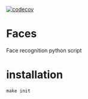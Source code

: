 [![codecov](https://codecov.io/gh/irusland/faces/branch/master/graph/badge.svg)](https://codecov.io/gh/irusland/faces)

# Faces
 Face recognition python script

# installation
    make init
